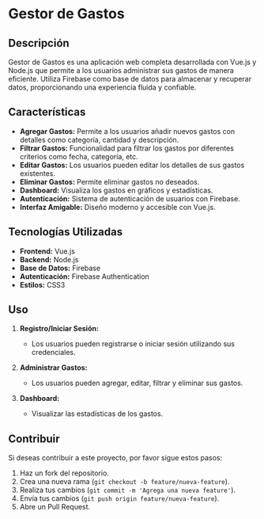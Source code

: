 # Gestor de Gastos


## Descripción

Gestor de Gastos es una aplicación web completa desarrollada con Vue.js y Node.js que permite a los usuarios administrar sus gastos de manera eficiente. Utiliza Firebase como base de datos para almacenar y recuperar datos, proporcionando una experiencia fluida y confiable.

## Características

- **Agregar Gastos:** Permite a los usuarios añadir nuevos gastos con detalles como categoría, cantidad y descripción.
- **Filtrar Gastos:** Funcionalidad para filtrar los gastos por diferentes criterios como fecha, categoría, etc.
- **Editar Gastos:** Los usuarios pueden editar los detalles de sus gastos existentes.
- **Eliminar Gastos:** Permite eliminar gastos no deseados.
- **Dashboard:** Visualiza los gastos en gráficos y estadísticas.
- **Autenticación:** Sistema de autenticación de usuarios con Firebase.
- **Interfaz Amigable:** Diseño moderno y accesible con Vue.js.

## Tecnologías Utilizadas

- **Frontend:** Vue.js
- **Backend:** Node.js
- **Base de Datos:** Firebase
- **Autenticación:** Firebase Authentication
- **Estilos:** CSS3


## Uso

1. **Registro/Iniciar Sesión:**
   - Los usuarios pueden registrarse o iniciar sesión utilizando sus credenciales.

2. **Administrar Gastos:**
   - Los usuarios pueden agregar, editar, filtrar y eliminar sus gastos.

3. **Dashboard:**
   - Visualizar las estadísticas de los gastos.

## Contribuir

Si deseas contribuir a este proyecto, por favor sigue estos pasos:

1. Haz un fork del repositorio.
2. Crea una nueva rama (`git checkout -b feature/nueva-feature`).
3. Realiza tus cambios (`git commit -m 'Agrega una nueva feature'`).
4. Envía tus cambios (`git push origin feature/nueva-feature`).
5. Abre un Pull Request.

